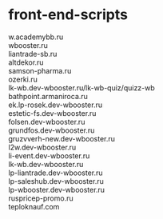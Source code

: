 # front-end-scripts
w.academybb.ru <br>
wbooster.ru <br>
liantrade-sb.ru <br>
altdekor.ru <br>
samson-pharma.ru <br>
ozerki.ru <br>
lk-wb.dev-wbooster.ru/lk-wb-quiz/quizz-wb <br>
bathpoint.armaniroca.ru <br>
ek.lp-rosek.dev-wbooster.ru <br>
estetic-fs.dev-wbooster.ru <br>
folsen.dev-wbooster.ru <br>
grundfos.dev-wbooster.ru <br>
gruzvverh-new.dev-wbooster.ru <br>
l2w.dev-wbooster.ru <br>
li-event.dev-wbooster.ru <br>
lk-wb.dev-wbooster.ru <br>
lp-liantrade.dev-wbooster.ru <br>
lp-saleshub.dev-wbooster.ru <br>
lp-wbooster.dev-wbooster.ru <br>
ruspricep-promo.ru <br>
teploknauf.com <br>
